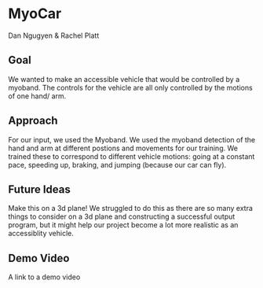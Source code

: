 # MyoCar
Dan Ngugyen & Rachel Platt

## Goal
We wanted to make an accessible vehicle that would be controlled by a myoband. The controls for the vehicle are all only controlled by the motions of one hand/ arm.

## Approach
For our input, we used the Myoband. We used the myoband detection of the hand and arm at different postions and movements for our training. We trained these to correspond to different vehicle motions: going at a constant pace, speeding up, braking, and jumping (because our car can fly). 

## Future Ideas
Make this on a 3d plane! We struggled to do this as there are so many extra things to consider on a 3d plane and constructing a successful output program, but it might help our project become a lot more realistic as an accessiblity vehicle.


## Demo Video
A link to a demo video
